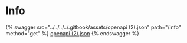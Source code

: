# Info

{% swagger src="../../../../.gitbook/assets/openapi (2).json" path="/info" method="get" %}
[openapi (2).json](<../../../../.gitbook/assets/openapi (2).json>)
{% endswagger %}
